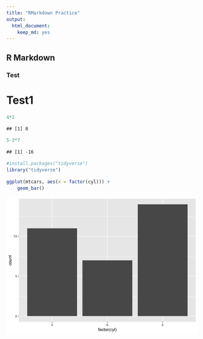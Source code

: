 ```yaml
---
title: "RMarkdown Practice"
output: 
  html_document: 
    keep_md: yes
---
```




## R Markdown
### Test
# Test1

```r
4*2
```

```
## [1] 8
```

```r
5-3*7
```

```
## [1] -16
```


```r
#install.packages("tidyverse")
library("tidyverse")
```


```r
ggplot(mtcars, aes(x = factor(cyl))) +
    geom_bar()
```

![](Test-RMarkdown_files/figure-html/unnamed-chunk-3-1.png)<!-- -->

